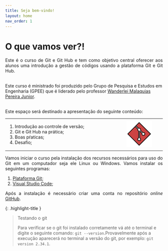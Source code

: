 ```yaml
---
title: Seja bem-vindo!
layout: home
nav_order: 1
---
```


<h1>O que vamos ver?!</h1>

<p align = "justify">
Este é o curso de Git e Git Hub e tem como objetivo central oferecer aos alunos uma introdução a gestão de códigos usando a plataforma Git e Git Hub.<br><br>

Este curso é ministrado foi produzido pelo Grupo de Pesquisa e Estudos em Engenharia (GPEE) que é liderado pelo professor  <a href="http://lattes.cnpq.br/2268506213083114" target = "_blank" rel = "noopener noreferrer">Wanderlei Malaquias Pereira Junior</a>.<br><br>

Este espaço será destinado a apresentação do seguinte conteúdo:
</p>

<table>
  <tr>
    <td style = "width:70%;">
        <ol>
            <li>Introdução ao controle de versão;</li>
            <li>Git e Git Hub na prática;</li>
            <li>Boas pŕaticas;</li>
            <li>Desafio;</li>
        </ol>
    </td>
    <td style = "width:30%;"><center><img src = "assets/images/fig00.png" width = "60%"></center></td>
  </tr>
</table>

<p align = "justify">
Vamos iniciar o curso pela instalação dos recursos necessários para uso do Git em um computador seja ele Linux ou Windows. Vamos instalar os seguintes programas:<br>
</p>

<ol>
    <li><a href = "https://git-scm.com/">Plataforma Git</a>;</li>
    <li><a href = "https://code.visualstudio.com">Visual Studio Code</a>;</li>
</ol>

<p align = "justify">
Após a instalação é necessário criar uma conta no repositório <i>online</i> <a href = "https://github.com/">GitHub</a>.
</p>

{: .highlight-title }
> Testando o git
>
> Para verificar se o git foi instalado corretamente vá até o terminal e digite o seguinte comando: ```git --version```.Provavelmente após a execução aparecerá no terminal a versão do git, por exemplo: ```git version 2.34.1```.